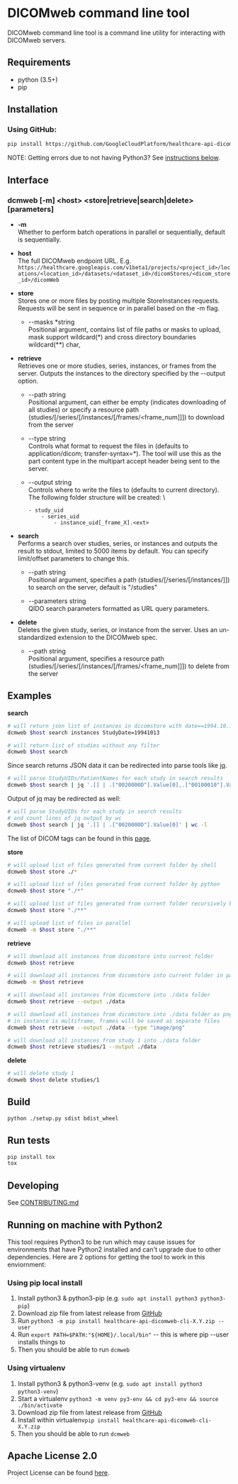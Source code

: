 # DICOMweb command line tool
DICOMweb command line tool is a command line utility for interacting with DICOMweb servers.

## Requirements

- python (3.5+)
- pip

## Installation

### Using GitHub:

```bash
pip install https://github.com/GoogleCloudPlatform/healthcare-api-dicomweb-cli/archive/v1.0.zip
```

NOTE: Getting errors due to not having Python3? See [instructions below](#running-on-machine-with-python2).

## Interface

### dcmweb [-m] \<host> \<store|retrieve|search|delete> [parameters]

* **-m**
\
 Whether to perform batch operations in parallel or sequentially, default is sequentially.

* **host**
\
 The full DICOMweb endpoint URL. E.g. `https://healthcare.googleapis.com/v1beta1/projects/<project_id>/locations/<location_id>/datasets/<dataset_id>/dicomStores/<dicom_store_id>/dicomWeb`

* **store**
\
 Stores one or more files by posting multiple StoreInstances requests. Requests will be sent in sequence or in parallel based on the -m flag.
 
 	* --masks \*string
	\
	Positional argument, contains list of file paths or masks to upload, mask support wildcard(\*) and cross directory boundaries wildcard(\*\*) char, 


* **retrieve**
\
 Retrieves one or more studies, series, instances, or frames from the server. Outputs the instances to the directory specified by the --output option.

	* --path string
	\
	Positional argument, can either be empty (indicates downloading of all studies) or specify a resource path (studies/<uid>[/series/<uid>[/instances/<uid>[/frames/<frame_num]]]) to download from the server

	* --type string
	\
	Controls what format to request the files in (defaults to application/dicom; transfer-syntax=*). The tool will use this as the part content type in the multipart accept header being sent to the server. 

	* --output string
	\
	Controls where to write the files to (defaults to current directory).
	The following folder structure will be created:
	\
		```
		- study_uid
			- series_uid
				- instance_uid[_frame_X].<ext>
		```



* **search**
\
Performs a search over studies, series, or instances and outputs the result to stdout, limited to 5000 items by default. You can specify limit/offset parameters to change this.

    * --path string
	\
	Positional argument, specifies a path (studies/[<uid>/series/[<uid>/instances/]]) to search on the server, default is "/studies"

    * --parameters string
	\
	QIDO search parameters formatted as URL query parameters.

* **delete**
\
 Deletes the given study, series, or instance from the server. Uses an un-standardized extension to the DICOMweb spec.

    * --path string
    \
	Positional argument, specifies a resource path (studies/<uid>[/series/<uid>[/instances/<uid>[/frames/<frame_num]]]) to delete from the server

## Examples

**search**

```bash
# will return json list of instances in dicomstore with date==1994.10.13
dcmweb $host search instances StudyDate=19941013 
```

```bash
# will return list of studies without any filter
dcmweb $host search 
```

Since search returns JSON data it can be redirected into parse tools like [jq](https://stedolan.github.io/jq/).

```bash
# will parse StudyUIDs/PatientNames for each study in search results
dcmweb $host search | jq '.[] | .["0020000D"].Value[0],.["00100010"].Value[0]'
```

Output of jq may be redirected as well:
```bash
# will parse StudyUIDs for each study in search results
# and count lines of jq output by wc
dcmweb $host search | jq '.[] | .["0020000D"].Value[0]' | wc -l
```
The list of DICOM tags can be found in this [page](https://dicom.innolitics.com/ciods/).

**store**

```bash
# will upload list of files generated from current folder by shell
dcmweb $host store ./* 
```

```bash
# will upload list of files generated from current folder by python
dcmweb $host store "./*" 
```

```bash
# will upload list of files generated from current folder recursively by python
dcmweb $host store "./**" 
```

```bash
# will upload list of files in parallel
dcmweb -m $host store "./**" 
```
**retrieve**

```bash
# will download all instances from dicomstore into current folder
dcmweb $host retrieve 
```

```bash
# will download all instances from dicomstore into current folder in parallel
dcmweb -m $host retrieve 
```

```bash
# will download all instances from dicomstore into ./data folder
dcmweb $host retrieve --output ./data 
```

```bash
# will download all instances from dicomstore into ./data folder as png images,
# in instance is multiframe, frames will be saved as separate files
dcmweb $host retrieve --output ./data --type "image/png" 
```

```bash
# will download all instances from study 1 into ./data folder
dcmweb $host retrieve studies/1 --output ./data 
```

**delete**

```bash
# will delete study 1
dcmweb $host delete studies/1
```

## Build

```bash
python ./setup.py sdist bdist_wheel 
```
## Run tests

```bash
pip install tox
tox
```

## Developing

See [CONTRIBUTING.md](CONTRIBUTING.md)

## Running on machine with Python2

This tool requires Python3 to be run which may cause issues for environments that
have Python2 installed and can't upgrade due to other dependencies. Here are 2 options
for getting the tool to work in this enviornment:

### Using pip local install

1.  Install python3 & python3-pip (e.g. `sudo apt install python3 python3-pip`)
1.  Download zip file from latest release from
    [GitHub](https://github.com/GoogleCloudPlatform/healthcare-api-dicomweb-cli/releases)
1.  Run `python3 -m pip install healthcare-api-dicomweb-cli-X.Y.zip --user`
1.  Run `export PATH=$PATH:"${HOME}/.local/bin"` -- this is where pip --user
    installs things to
1.  Then you should be able to run `dcmweb`

### Using virtualenv

1.  Install python3 & python3-venv (e.g. `sudo apt install python3 python3-venv`)
1.  Start a virtualenv `python3 -m venv py3-env && cd py3-env && source ./bin/activate`
1.  Download zip file from latest release from
    [GitHub](https://github.com/GoogleCloudPlatform/healthcare-api-dicomweb-cli/releases)
1.  Install within virtualenv`pip install healthcare-api-dicomweb-cli-X.Y.zip`
1.  Then you should be able to run `dcmweb`

## Apache License 2.0
Project License can be found [here](LICENSE).

